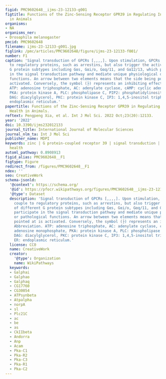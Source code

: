 ```yaml
---
figid: PMC9602648__ijms-23-12133-g001
figtitle: Functions of the Zinc-Sensing Receptor GPR39 in Regulating Intestinal Health
  in Animals
organisms:
- NA
organisms_ner:
- Drosophila melanogaster
pmcid: PMC9602648
filename: ijms-23-12133-g001.jpg
figlink: /pmc/articles/PMC9602648/figure/ijms-23-12133-f001/
number: F1
caption: 'Signal transduction of GPCRs [,,,,]. Upon stimulation, GPCRs not only couple
  to regulatory proteins, such as arrestins, but also trigger the activation of different
  G protein subtypes including Gαs, Gαi/o, Gαq/11, and Gα12/13, which participate
  in the signal transduction pathway and mediate unique physiological or pathological
  functions. An arrow between two elements means that the side being pointed at is
  activated. Conversely, the symbol (├) represents an inhibiting effect. Abbreviation.
  ATP: adenosine triphosphate, AC: adenylate cyclase, cAMP: cyclic adenosine monophosphate,
  PKA: protein kinase A, PLC: phospholipase C, PIP2: phosphatidylinositol-tol-4,5-bisphosphate,
  DAG: diacylglycerol, PKC: protein kinase C, IP3: 1,4,5-inositol triphosphate, ER:
  endoplasmic reticulum.'
papertitle: Functions of the Zinc-Sensing Receptor GPR39 in Regulating Intestinal
  Health in Animals.
reftext: Pengpeng Xia, et al. Int J Mol Sci. 2022 Oct;23(20):12133.
year: '2022'
doi: 10.3390/ijms232012133
journal_title: International Journal of Molecular Sciences
journal_nlm_ta: Int J Mol Sci
publisher_name: MDPI
keywords: zinc | G protein-coupled receptor 39 | signal transduction | intestinal
  health
automl_pathway: 0.8908913
figid_alias: PMC9602648__F1
figtype: Figure
redirect_from: /figures/PMC9602648__F1
ndex: ''
seo: CreativeWork
schema-jsonld:
  '@context': https://schema.org/
  '@id': https://pfocr.wikipathways.org/figures/PMC9602648__ijms-23-12133-g001.html
  '@type': Dataset
  description: 'Signal transduction of GPCRs [,,,,]. Upon stimulation, GPCRs not only
    couple to regulatory proteins, such as arrestins, but also trigger the activation
    of different G protein subtypes including Gαs, Gαi/o, Gαq/11, and Gα12/13, which
    participate in the signal transduction pathway and mediate unique physiological
    or pathological functions. An arrow between two elements means that the side being
    pointed at is activated. Conversely, the symbol (├) represents an inhibiting effect.
    Abbreviation. ATP: adenosine triphosphate, AC: adenylate cyclase, cAMP: cyclic
    adenosine monophosphate, PKA: protein kinase A, PLC: phospholipase C, PIP2: phosphatidylinositol-tol-4,5-bisphosphate,
    DAG: diacylglycerol, PKC: protein kinase C, IP3: 1,4,5-inositol triphosphate,
    ER: endoplasmic reticulum.'
  license: CC0
  name: CreativeWork
  creator:
    '@type': Organization
    name: WikiPathways
  keywords:
  - Galphai
  - Galphao
  - Galphaq
  - CG17760
  - CG30054
  - ATPsynbeta
  - Atpalpha
  - norpA
  - sl
  - Plc21C
  - ac
  - be
  - as
  - CkIIbeta
  - Andorra
  - Anp
  - Acam
  - Pka-C1
  - Pka-R2
  - Pka-C3
  - Pka-R1
  - Pka-C2
---
```

